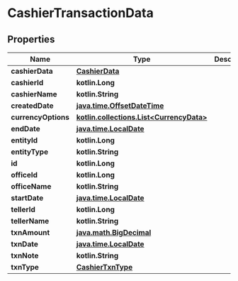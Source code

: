 
# CashierTransactionData

## Properties
| Name | Type | Description | Notes |
| ------------ | ------------- | ------------- | ------------- |
| **cashierData** | [**CashierData**](CashierData.md) |  |  [optional] |
| **cashierId** | **kotlin.Long** |  |  [optional] |
| **cashierName** | **kotlin.String** |  |  [optional] |
| **createdDate** | [**java.time.OffsetDateTime**](java.time.OffsetDateTime.md) |  |  [optional] |
| **currencyOptions** | [**kotlin.collections.List&lt;CurrencyData&gt;**](CurrencyData.md) |  |  [optional] |
| **endDate** | [**java.time.LocalDate**](java.time.LocalDate.md) |  |  [optional] |
| **entityId** | **kotlin.Long** |  |  [optional] |
| **entityType** | **kotlin.String** |  |  [optional] |
| **id** | **kotlin.Long** |  |  [optional] |
| **officeId** | **kotlin.Long** |  |  [optional] |
| **officeName** | **kotlin.String** |  |  [optional] |
| **startDate** | [**java.time.LocalDate**](java.time.LocalDate.md) |  |  [optional] |
| **tellerId** | **kotlin.Long** |  |  [optional] |
| **tellerName** | **kotlin.String** |  |  [optional] |
| **txnAmount** | [**java.math.BigDecimal**](java.math.BigDecimal.md) |  |  [optional] |
| **txnDate** | [**java.time.LocalDate**](java.time.LocalDate.md) |  |  [optional] |
| **txnNote** | **kotlin.String** |  |  [optional] |
| **txnType** | [**CashierTxnType**](CashierTxnType.md) |  |  [optional] |



